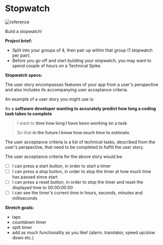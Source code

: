 # Stopwatch


![reference](http://www.vbtutor.net/VB_Sample/stopwa1.jpg)

Build a stopwatch!

**Project brief:**
- Split into your groups of 4, then pair up within that group (1 stopwatch per pair).
- Before you go off and start building your stopwatch, you may want to spend couple of hours on a Technical Spike.

**Stopwatch specs:**<br>

The user story encompasses features of your app from a user's perspective and also includes its accompanying user acceptance criteria.

An example of a user story you might use is:

As a **software developer wanting to accurately predict how long a coding task takes to complete**
> I want to **time how long I have been working on a task**

> So that **in the future I know how much time to estimate**.

The user acceptance criteria is a list of technical tasks, described from the user's perspective, that need to be completed to fulfill the user story.

The user acceptance criteria for the above story would be:

- [ ] I can press a start button, in order to start a timer
- [ ] I can press a stop button, in order to stop the timer at how much time has passed since start
- [ ] I can press a reset button, in order to stop the timer and reset the displayed time to 00:00:00:00
- [ ] I can see the timer's current time in hours, seconds, minutes and milliseconds

**Stretch goals:**

- laps
- countdown timer
- split timer
- add as much functionality as you like! (alarm, translator, speed up/slow down etc.)

